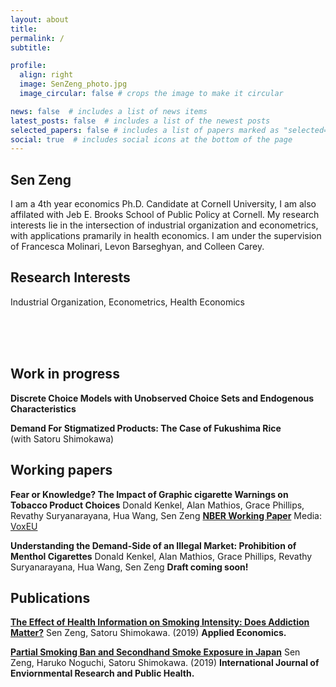 ```yaml
---
layout: about
title:
permalink: /
subtitle:

profile:
  align: right
  image: SenZeng_photo.jpg
  image_circular: false # crops the image to make it circular

news: false  # includes a list of news items
latest_posts: false  # includes a list of the newest posts
selected_papers: false # includes a list of papers marked as "selected={true}"
social: true  # includes social icons at the bottom of the page
---
```


<!-- bundle exec jekyll serve
bin/deploy --user
git push -->

## **Sen Zeng**

I am a 4th year economics Ph.D. Candidate at Cornell University, I am also affilated with Jeb E. Brooks School of Public Policy at Cornell. My research interests lie in the intersection of industrial organization and econometrics, with applications pramarily in health economics. I am under the supervision of Francesca Molinari, Levon Barseghyan, and Colleen Carey.

## Research Interests

Industrial Organization, Econometrics, Health Economics

<!-- ### [CV](https://raw.githack.com/sen-zeng/sen-zeng.github.io/master/assets/pdf/CV_SenZeng.pdf) -->

<br><br><br>

## Work in progress

**Discrete Choice Models with Unobserved Choice Sets and Endogenous Characteristics**  

**Demand For Stigmatized Products: The Case of Fukushima Rice**  
(with Satoru Shimokawa)


## Working papers

**Fear or Knowledge? The Impact of Graphic cigarette Warnings on Tobacco Product Choices**
Donald Kenkel, Alan Mathios, Grace Phillips, Revathy Suryanarayana, Hua Wang, Sen Zeng
**[NBER Working Paper](https://www.nber.org/papers/w31534)**
Media: [VoxEU](https://cepr.org/voxeu/columns/fear-or-knowledge-impact-graphic-cigarette-warnings-tobacco-product-choices)

**Understanding the Demand-Side of an Illegal Market: Prohibition of Menthol Cigarettes**
Donald Kenkel, Alan Mathios, Grace Phillips, Revathy Suryanarayana, Hua Wang, Sen Zeng
**Draft coming soon!**

## Publications

**[The Effect of Health Information on Smoking Intensity: Does Addiction Matter?](https://doi.org/10.1080/00036846.2019.1691141)**
Sen Zeng, Satoru Shimokawa. (2019)
**Applied Economics.**

**[Partial Smoking Ban and Secondhand Smoke Exposure in Japan](https://doi.org/10.3390/ijerph16152804)**
Sen Zeng, Haruko Noguchi, Satoru Shimokawa. (2019)
**International Journal of Enviornmental Research and Public Health.**
